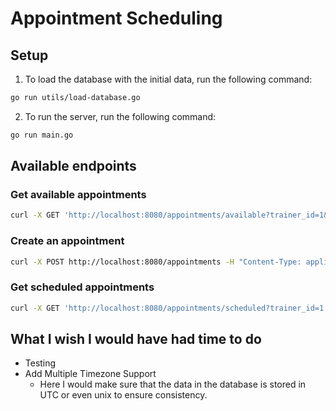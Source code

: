 # Appointment Scheduling

## Setup

1. To load the database with the initial data, run the following command:
```bash
go run utils/load-database.go
```

2. To run the server, run the following command:
```bash
go run main.go
```

## Available endpoints

### Get available appointments
```bash
curl -X GET 'http://localhost:8080/appointments/available?trainer_id=1&start_date=2025-01-01&end_date=2025-01-07'
```

### Create an appointment
```bash
curl -X POST http://localhost:8080/appointments -H "Content-Type: application/json" -d '{"trainer_id": 1, "user_id": 1, "starts_at": "2019-01-25T09:00:00-08:00", "ends_at": "2019-01-25T09:30:00-08:00"}'
```


### Get scheduled appointments
```bash
curl -X GET 'http://localhost:8080/appointments/scheduled?trainer_id=1'
```

## What I wish I would have had time to do

- Testing
- Add Multiple Timezone Support
  - Here I would make sure that the data in the database is stored in UTC or even unix to ensure consistency.

